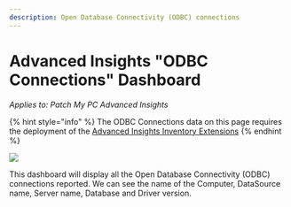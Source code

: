 ```yaml
---
description: Open Database Connectivity (ODBC) connections
---
```


# Advanced Insights "ODBC Connections" Dashboard

_Applies to: Patch My PC Advanced Insights_

{% hint style="info" %}
The ODBC Connections data on this page requires the deployment of the [Advanced Insights Inventory Extensions](../../advanced-insights-inventory-extensions/)
{% endhint %}

![](../../../.gitbook/assets/image-\(2160\).png)

This dashboard will display all the Open Database Connectivity (ODBC) connections reported. We can see the name of the Computer, DataSource name, Server name, Database and Driver version.

